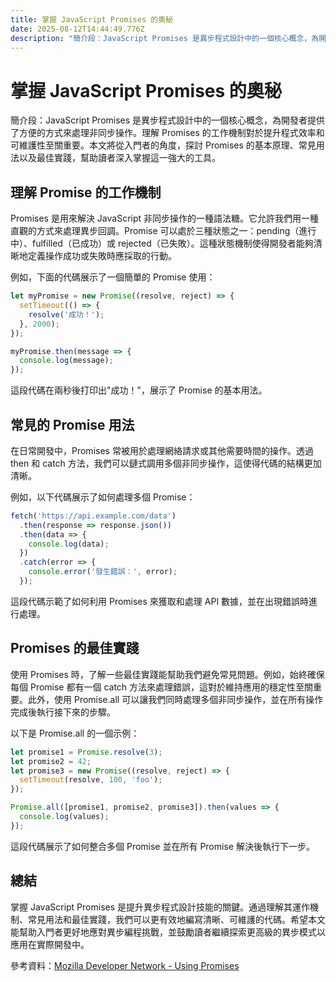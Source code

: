 ```yaml
---
title: 掌握 JavaScript Promises 的奧秘
date: 2025-08-12T14:44:49.776Z
description: "簡介段：JavaScript Promises 是異步程式設計中的一個核心概念，為開發者提供了方便的方式來處理非同步操作。理解 Promises 的工作機制對於提升程式效率和可維護性至關重要。本文將從入門者的角度，探討 Promises 的基本原理、常見用法以及最佳實踐，幫助讀者深入掌握這一強大的工具。"
---
```


# 掌握 JavaScript Promises 的奧秘

簡介段：JavaScript Promises 是異步程式設計中的一個核心概念，為開發者提供了方便的方式來處理非同步操作。理解 Promises 的工作機制對於提升程式效率和可維護性至關重要。本文將從入門者的角度，探討 Promises 的基本原理、常見用法以及最佳實踐，幫助讀者深入掌握這一強大的工具。

## 理解 Promise 的工作機制

Promises 是用來解決 JavaScript 非同步操作的一種語法糖。它允許我們用一種直觀的方式來處理異步回調。Promise 可以處於三種狀態之一：pending（進行中）、fulfilled（已成功）或 rejected（已失敗）。這種狀態機制使得開發者能夠清晰地定義操作成功或失敗時應採取的行動。

例如，下面的代碼展示了一個簡單的 Promise 使用：
```javascript
let myPromise = new Promise((resolve, reject) => {
  setTimeout(() => {
    resolve('成功！');
  }, 2000);
});

myPromise.then(message => {
  console.log(message);
});
```
這段代碼在兩秒後打印出"成功！"，展示了 Promise 的基本用法。

## 常見的 Promise 用法

在日常開發中，Promises 常被用於處理網絡請求或其他需要時間的操作。透過 then 和 catch 方法，我們可以鏈式調用多個非同步操作，這使得代碼的結構更加清晰。

例如，以下代碼展示了如何處理多個 Promise：
```javascript
fetch('https://api.example.com/data')
  .then(response => response.json())
  .then(data => {
    console.log(data);
  })
  .catch(error => {
    console.error('發生錯誤：', error);
  });
```
這段代碼示範了如何利用 Promises 來獲取和處理 API 數據，並在出現錯誤時進行處理。

## Promises 的最佳實踐

使用 Promises 時，了解一些最佳實踐能幫助我們避免常見問題。例如，始終確保每個 Promise 都有一個 catch 方法來處理錯誤，這對於維持應用的穩定性至關重要。此外，使用 Promise.all 可以讓我們同時處理多個非同步操作，並在所有操作完成後執行接下來的步驟。

以下是 Promise.all 的一個示例：
```javascript
let promise1 = Promise.resolve(3);
let promise2 = 42;
let promise3 = new Promise((resolve, reject) => {
  setTimeout(resolve, 100, 'foo');
});

Promise.all([promise1, promise2, promise3]).then(values => {
  console.log(values);
});
```
這段代碼展示了如何整合多個 Promise 並在所有 Promise 解決後執行下一步。

## 總結

掌握 JavaScript Promises 是提升異步程式設計技能的關鍵。通過理解其運作機制、常見用法和最佳實踐，我們可以更有效地編寫清晰、可維護的代碼。希望本文能幫助入門者更好地應對異步編程挑戰，並鼓勵讀者繼續探索更高級的異步模式以應用在實際開發中。

參考資料：[Mozilla Developer Network - Using Promises](https://developer.mozilla.org/en-US/docs/Web/JavaScript/Guide/Using_promises)